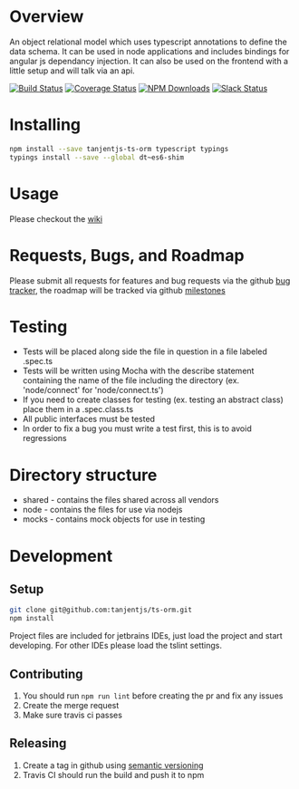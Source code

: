 Overview
========
An object relational model which uses typescript annotations to define the data
schema. It can be used in node applications and includes bindings for angular 
js dependancy injection. It can also be used on the frontend with a little setup
and will talk via an api.

[![Build Status](https://travis-ci.org/tanjentjs/ts-orm.svg?branch=master)](https://travis-ci.org/tanjentjs/ts-orm)
[![Coverage Status](https://coveralls.io/repos/github/tanjentjs/ts-orm/badge.svg?branch=master)](https://coveralls.io/github/tanjentjs/ts-orm?branch=master)
[![NPM Downloads](https://img.shields.io/npm/dm/tanjentjs-ts-orm.svg)](https://www.npmjs.com/package/tanjentjs-ts-orm)
[![Slack Status](https://tanjentjs-slack.herokuapp.com/badge.svg)](https://tanjentjs-slack.herokuapp.com/)

Installing
==========
```bash
npm install --save tanjentjs-ts-orm typescript typings
typings install --save --global dt~es6-shim
```
Usage
=====

Please checkout the [wiki](../../wiki)

Requests, Bugs, and Roadmap
===========================
Please submit all requests for features and bug requests via the github
 [bug tracker](../../issues), the roadmap will be tracked via github
 [milestones](../../milestones)

Testing
=======
* Tests will be placed along side the file in question in a file labeled <name>.spec.ts
* Tests will be written using Mocha with the describe statement containing the name of the file including the directory
   (ex. 'node/connect' for 'node/connect.ts')
* If you need to create classes for testing (ex. testing an abstract class) place them in a <name>.spec.class.ts
* All public interfaces must be tested
* In order to fix a bug you must write a test first, this is to avoid regressions

Directory structure
=======
* shared - contains the files shared across all vendors
* node - contains the files for use via nodejs
* mocks - contains mock objects for use in testing

Development
===========

Setup
-----
```bash
git clone git@github.com:tanjentjs/ts-orm.git
npm install
```
Project files are included for jetbrains IDEs, just load the project and start developing.
For other IDEs please load the tslint settings.

Contributing
------------
1. You should run `npm run lint` before creating the pr and fix any issues
1. Create the merge request
1. Make sure travis ci passes

Releasing
---------
1. Create a tag in github using [semantic versioning](http://semver.org/)
1. Travis CI should run the build and push it to npm

